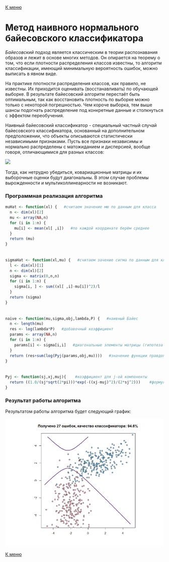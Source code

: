 [К меню](https://github.com/Inc1ementia/ML1)

# Метод наивного нормального байесовского классификатора

*Байесовский подход* является классическим в теории распознавания образов и лежит в основе многих методов. Он опирается на теорему о том, что если плотности распределения классов известны, то алгоритм классификации, имеющий минимальную вероятность ошибок, можно выписать в явном виде.

На практике плотности распределения классов, как правило, не известны. Их приходится оценивать (восстанавливать) по обучающей выборке. В результате байесовский алгоритм перестаёт быть оптимальным, так как восстановить плотность по выборке можно только с некоторой погрешностью. Чем короче выборка, тем выше шансы подогнать распределение под конкретные данные и столкнуться с эффектом переобучения.

Наивный байесовский классификатор - специальный частный случай байесовского классификатора, основанный на дополнительном предположении, что объекты описываются статистически независимыми признаками. Пусть все признаки независимы и нормально распределены с матожиданием и дисперсией, вообще говоря, отличающимися для разных классов:

<img src="https://render.githubusercontent.com/render/math?math=%7Bp%7D_%7Byj%7D(%5Cxi)%20%3D%5Cfrac%7B1%7D%7B%7B%5Csigma%7D_%7Byj%7D%5Csqrt%7B2%5Cpi%7D%7D%5Cexp%7B(-%5Cfrac%7B%7B(%5Cxi%20-%20%7B%5Cmu%7D_%7Byj%7D)%7D%5E%7B2%7D%7D%7B2%7B%5Csigma%7D_%7Byj%7D%5E%7B2%7D%7D)%7D%20%2C%5Cquad%20y%5Cin%20Y%2C%5Cquad%20j%3D1%2C%5Cdots%2Cn">

Тогда, как нетрудно убедиться, ковариационные матрицы и их выборочные оценки будут диагональны. В этом случае проблемы вырожденности и мультиколлинеарности не возникают.

### Программная реализация алгоритма

```R
muHat <- function(xl) {   #считаем значение мю по данным для класса
  n <- dim(xl)[2]
  mu <- array(NA,n)
  for (i in 1:n) {
    mu[i] <- mean(xl[ ,i])   #по каждой координате берём среднее
  }
  return (mu)
}


sigmaHat <- function(xl,mu) {   #считаем зачение сигма по данным для класса и полученному мю
  l <- dim(xl)[1]
  n <- dim(xl)[2]
  sigma <- matrix(0,n,n)
  for (i in 1:n) {
    sigma[i, ] <- sum((xl[ ,i]-mu[i])^2)/l
  }
  return (sigma)
}


naive <- function(mu,sigma,obj,lambda,P) {   #наивный Байес
  n <- length(mu)
  res <- log(lambda*P)   #добавочный коэффициент
  params <- array(NA,n)
  for (i in 1:n) {
    params[i] <- sigma[i,i]   #диагональные элементы матрицы (гипотеза наивного классификатора)
  }
  return (res+sum(log(Pyj(params,obj,mu))))   #значение функции правдоподобия
}


Pyj <- function(sj,xj,muj){    #коэффициент для j-ой компоненты
  return ((1.0/(sj*sqrt(2*pi)))*exp(-((xj-muj)^2)/(2*sj^2)))    #формула нормального наивного Байесовского классификатора
}
```

### Результат работы алгоритма

Результатом работы алгоритма будет следующий график:

![Naive](Naive.png)

[К меню](https://github.com/Inc1ementia/ML1)

